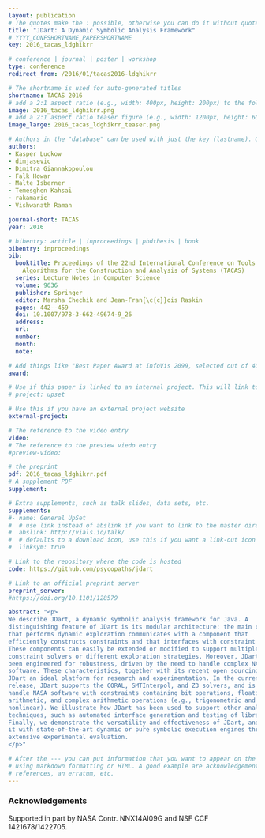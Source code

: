 ```yaml
---
layout: publication
# The quotes make the : possible, otherwise you can do it without quotes
title: "JDart: A Dynamic Symbolic Analysis Framework"
# YYYY_CONFSHORTNAME_PAPERSHORTNAME
key: 2016_tacas_ldghikrr

# conference | journal | poster | workshop
type: conference
redirect_from: /2016/01/tacas2016-ldghikrr

# The shortname is used for auto-generated titles
shortname: TACAS 2016
# add a 2:1 aspect ratio (e.g., width: 400px, height: 200px) to the folder /assets/images/papers/
image: 2016_tacas_ldghikrr.png
# add a 2:1 aspect ratio teaser figure (e.g., width: 1200px, height: 600px) to the folder /assets/images/papers/
image_large: 2016_tacas_ldghikrr_teaser.png

# Authors in the "database" can be used with just the key (lastname). Others can be written properly.
authors:
- Kasper Luckow
- dimjasevic
- Dimitra Giannakopoulou
- Falk Howar
- Malte Isberner
- Temesghen Kahsai
- rakamaric
- Vishwanath Raman

journal-short: TACAS
year: 2016

# bibentry: article | inproceedings | phdthesis | book
bibentry: inproceedings
bib:
  booktitle: Proceedings of the 22nd International Conference on Tools and
    Algorithms for the Construction and Analysis of Systems (TACAS)
  series: Lecture Notes in Computer Science
  volume: 9636
  publisher: Springer
  editor: Marsha Chechik and Jean-Fran{\c{c}}ois Raskin
  pages: 442--459
  doi: 10.1007/978-3-662-49674-9_26
  address:
  url:
  number:
  month:
  note:

# Add things like "Best Paper Award at InfoVis 2099, selected out of 4000 submissions"
award:

# Use if this paper is linked to an internal project. This will link to the project site
# project: upset

# Use this if you have an external project website
external-project:

# The reference to the video entry
video:
# The reference to the preview viedo entry
#preview-video:

# the preprint
pdf: 2016_tacas_ldghikrr.pdf
# A supplement PDF
supplement: 

# Extra supplements, such as talk slides, data sets, etc.
supplements:
#- name: General UpSet
#  # use link instead of abslink if you want to link to the master directory
#  abslink: http://vials.io/talk/
#  # defaults to a download icon, use this if you want a link-out icon
#  linksym: true

# Link to the repository where the code is hosted
code: https://github.com/psycopaths/jdart

# Link to an official preprint server
preprint_server: 
#https://doi.org/10.1101/128579

abstract: "<p>
We describe JDart, a dynamic symbolic analysis framework for Java. A
distinguishing feature of JDart is its modular architecture: the main component
that performs dynamic exploration communicates with a component that
efficiently constructs constraints and that interfaces with constraint solvers.
These components can easily be extended or modified to support multiple
constraint solvers or different exploration strategies. Moreover, JDart has
been engineered for robustness, driven by the need to handle complex NASA
software. These characteristics, together with its recent open sourcing, make
JDart an ideal platform for research and experimentation. In the current
release, JDart supports the CORAL, SMTInterpol, and Z3 solvers, and is able to
handle NASA software with constraints containing bit operations, floating point
arithmetic, and complex arithmetic operations (e.g., trigonometric and
nonlinear). We illustrate how JDart has been used to support other analysis
techniques, such as automated interface generation and testing of libraries.
Finally, we demonstrate the versatility and effectiveness of JDart, and compare
it with state-of-the-art dynamic or pure symbolic execution engines through an
extensive experimental evaluation.
</p>"

# After the --- you can put information that you want to appear on the website
# using markdown formatting or HTML. A good example are acknowledgements, extra
# references, an erratum, etc.
---
```

### Acknowledgements

Supported in part by NASA Contr. NNX14AI09G and NSF CCF 1421678/1422705.

